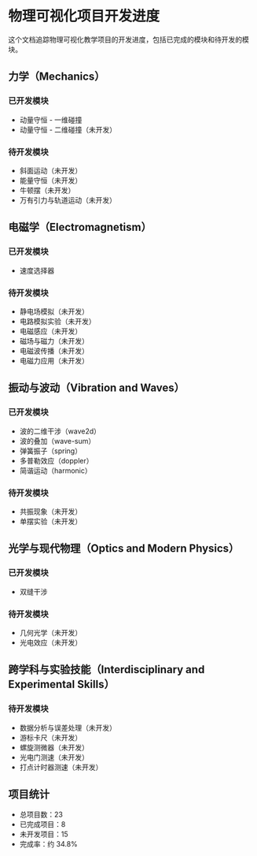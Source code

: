 # 物理可视化项目开发进度

这个文档追踪物理可视化教学项目的开发进度，包括已完成的模块和待开发的模块。

## 力学（Mechanics）

### 已开发模块
- 动量守恒 - 一维碰撞
- 动量守恒 - 二维碰撞（未开发）

### 待开发模块
- 斜面运动（未开发）
- 能量守恒（未开发）
- 牛顿摆（未开发）
- 万有引力与轨道运动（未开发）

## 电磁学（Electromagnetism）

### 已开发模块
- 速度选择器

### 待开发模块
- 静电场模拟（未开发）
- 电路模拟实验（未开发）
- 电磁感应（未开发）
- 磁场与磁力（未开发）
- 电磁波传播（未开发）
- 电磁力应用（未开发）

## 振动与波动（Vibration and Waves）

### 已开发模块
- 波的二维干涉（wave2d）
- 波的叠加（wave-sum）
- 弹簧振子（spring）
- 多普勒效应（doppler）
- 简谐运动（harmonic）

### 待开发模块
- 共振现象（未开发）
- 单摆实验（未开发）

## 光学与现代物理（Optics and Modern Physics）

### 已开发模块
- 双缝干涉

### 待开发模块
- 几何光学（未开发）
- 光电效应（未开发）

## 跨学科与实验技能（Interdisciplinary and Experimental Skills）

### 待开发模块
- 数据分析与误差处理（未开发）
- 游标卡尺（未开发）
- 螺旋测微器（未开发）
- 光电门测速（未开发）
- 打点计时器测速（未开发）

## 项目统计

- 总项目数：23
- 已完成项目：8
- 未开发项目：15
- 完成率：约 34.8% 